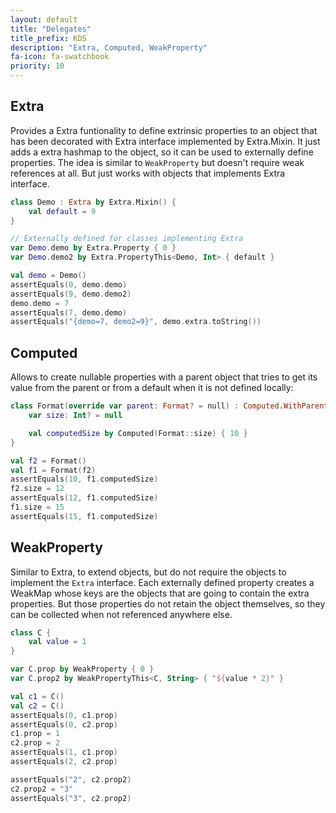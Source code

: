 ```yaml
---
layout: default
title: "Delegates"
title_prefix: KDS
description: "Extra, Computed, WeakProperty"
fa-icon: fa-swatchbook
priority: 10
---
```


## Extra

Provides a Extra funtionality to define extrinsic properties to an object that has been decorated with Extra interface implemented by Extra.Mixin. It just adds a extra hashmap to the object, so it can be used to externally define properties. The idea is similar to `WeakProperty` but doesn't require weak references at all. But just works with objects that implements Extra interface.

```kotlin
class Demo : Extra by Extra.Mixin() {
    val default = 9
}

// Externally defined for classes implementing Extra
var Demo.demo by Extra.Property { 0 }
var Demo.demo2 by Extra.PropertyThis<Demo, Int> { default }

val demo = Demo()
assertEquals(0, demo.demo)
assertEquals(9, demo.demo2)
demo.demo = 7
assertEquals(7, demo.demo)
assertEquals("{demo=7, demo2=9}", demo.extra.toString())
```

## Computed

Allows to create nullable properties with a parent object that tries to get its value from the parent or from a default when it is not defined locally:

```kotlin
class Format(override var parent: Format? = null) : Computed.WithParent<Format> {
    var size: Int? = null

    val computedSize by Computed(Format::size) { 10 }
}

val f2 = Format()
val f1 = Format(f2)
assertEquals(10, f1.computedSize)
f2.size = 12
assertEquals(12, f1.computedSize)
f1.size = 15
assertEquals(15, f1.computedSize)
```

## WeakProperty

Similar to Extra, to extend objects, but do not require the objects to implement the `Extra` interface. Each externally defined property creates a WeakMap whose keys are the objects that are going to contain the extra properties. But those properties do not retain the object themselves, so they can be collected when not referenced anywhere else.

```kotlin
class C {
    val value = 1
}

var C.prop by WeakProperty { 0 }
var C.prop2 by WeakPropertyThis<C, String> { "${value * 2}" }

val c1 = C()
val c2 = C()
assertEquals(0, c1.prop)
assertEquals(0, c2.prop)
c1.prop = 1
c2.prop = 2
assertEquals(1, c1.prop)
assertEquals(2, c2.prop)

assertEquals("2", c2.prop2)
c2.prop2 = "3"
assertEquals("3", c2.prop2)
```
